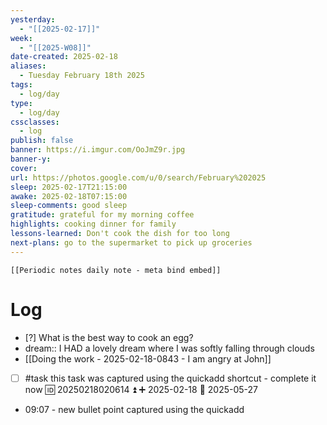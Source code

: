 ```yaml
---
yesterday:
  - "[[2025-02-17]]"
week:
  - "[[2025-W08]]"
date-created: 2025-02-18
aliases:
  - Tuesday February 18th 2025
tags:
  - log/day
type:
  - log/day
cssclasses:
  - log
publish: false
banner: https://i.imgur.com/OoJmZ9r.jpg
banner-y: 
cover: 
url: https://photos.google.com/u/0/search/February%202025
sleep: 2025-02-17T21:15:00
awake: 2025-02-18T07:15:00
sleep-comments: good sleep
gratitude: grateful for my morning coffee
highlights: cooking dinner for family
lessons-learned: Don't cook the dish for too long
next-plans: go to the supermarket to pick up groceries
---
```


```meta-bind-embed
[[Periodic notes daily note - meta bind embed]]
```

# Log
- [?] What is the best way to cook an egg?
- dream:: I HAD a lovely dream where I was softly falling through clouds
- [[Doing the work - 2025-02-18-0843 - I am angry at John]]
- [ ] #task this task was captured using the quickadd shortcut - complete it now 🆔 20250218020614 ⏫ ➕ 2025-02-18 📅 2025-05-27
- 09:07 - new bullet point captured using the quickadd